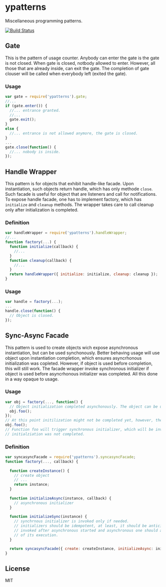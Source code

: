 # ypatterns

Miscellaneous programming patterns.

[![Build Status](https://secure.travis-ci.org/anodejs/node-ypatterns.png)](http://travis-ci.org/anodejs/node-ypatterns)

## Gate

This is the pattern of usage counter.
Anybody can enter the gate is the gate is not closed.
When gate is closed, notbody allowed to enter. However, all those that are already inside, can exit the gate.
The completion of gate clouser will be called when everybody left (exited the gate).

### Usage

```javascript
var gate = require('ypatterns').gate;
//...
if (gate.enter()) {
  //... entrance granted.
  //...
  gate.exit();
}
else {
  //... entrance is not allowed anymore, the gate is closed.
}
...
gate.close(function() {
  //... nobody is inside.
});
```

## Handle Wrapper

This pattern is for objects that exhibit handle-like facade. Upon instantiation, such objects return handle, which has
only methode ```close```. Such facade is useful for object that are listeners and call for notifications.
To expose handle facade, one has to implement factory, which has ```initialize``` and ```cleanup``` methods.
The wrapper takes care to call cleanup only after initialization is completed.

### Definition

```javascript
var handleWrapper = require('ypatterns').handleWrapper;
//...
function factory(...) {
  function initialize(callback) {
    //...
  }
  function cleanup(callback) {
    //...
  }
  return handleWrapper({ initialize: initialize, cleanup: cleanup });
}
```

### Usage

```javascript
var handle = factory(...);
...
handle.close(function() {
  // Object is closed.
});
```

## Sync-Async Facade

This pattern is used to create objects wich expose asynchronous instantiation, but can be used synchonously. Better 
behaving usage will use object upon instantiation completion, which ensures asyncrhonous initialization was copleted.
However, if object is used before completion, this will still work. The facade wrapper invoke synchronous initializer
if object is used before asyncrhonous initializer was completed. All this done in a way opaque to usage.

### Usage

```javascript
var obj = factory(..., function() {
  // Object initialization completed asynchonously. The object can be used.
  obj.foo();
});
// At this point initilization might not be completed yet, however, the object can be used here as well.
obj.foo();
// Function foo will trigger synchronous initializer, which will be invoked before calling foo, if object's
// initialziation was not completed.
```

### Definition

```javascript
var syncasyncFacade = require('ypatterns').syncasyncFacade;
function factory(..., callback) {
  
  function createInstance() {
    // create object
    // ...
    return instance;
  }
  
  function initializeAsync(instance, callback) {
    // asynchronous initializer
  }
  
  function initializeSync(instance) {
    // synchrnous initializer is invoked only if needed.
    // initializers should be idempotent, at least, it should be anticipated that synchornous initializer will be
    // invoked after asynchronous started and asynchronous one should anticipate synchronous was called in the middle
    // of its execution.
  }

  return syncasyncFacade({ create: createInstance, initializeAsync: initializeAsync, initializeSync: initializeSync }, callback);
}
```

## License

MIT
